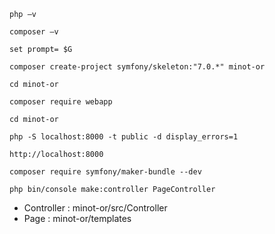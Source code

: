```
php –v

composer –v

set prompt= $G

composer create-project symfony/skeleton:"7.0.*" minot-or

cd minot-or

composer require webapp

cd minot-or

php -S localhost:8000 -t public -d display_errors=1

http://localhost:8000

composer require symfony/maker-bundle --dev

php bin/console make:controller PageController
```

- Controller : minot-or/src/Controller
- Page : minot-or/templates
